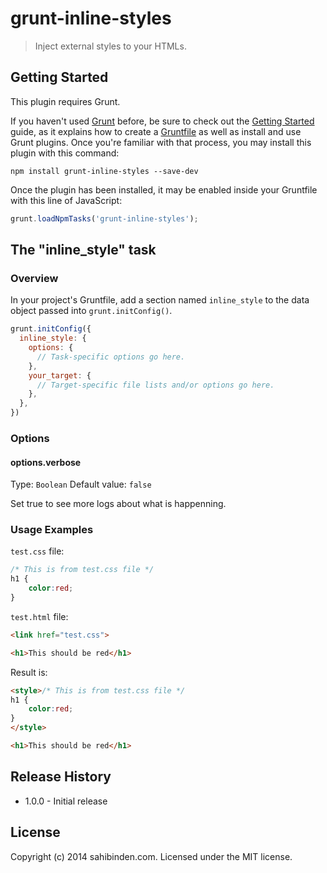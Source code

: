 # grunt-inline-styles

> Inject external styles to your HTMLs.

## Getting Started
This plugin requires Grunt.

If you haven't used [Grunt](http://gruntjs.com/) before, be sure to check out the [Getting Started](http://gruntjs.com/getting-started) guide, as it explains how to create a [Gruntfile](http://gruntjs.com/sample-gruntfile) as well as install and use Grunt plugins. Once you're familiar with that process, you may install this plugin with this command:

```shell
npm install grunt-inline-styles --save-dev
```

Once the plugin has been installed, it may be enabled inside your Gruntfile with this line of JavaScript:

```js
grunt.loadNpmTasks('grunt-inline-styles');
```

## The "inline_style" task

### Overview
In your project's Gruntfile, add a section named `inline_style` to the data object passed into `grunt.initConfig()`.

```js
grunt.initConfig({
  inline_style: {
    options: {
      // Task-specific options go here.
    },
    your_target: {
      // Target-specific file lists and/or options go here.
    },
  },
})
```

### Options

#### options.verbose
Type: `Boolean`
Default value: `false`

Set true to see more logs about what is happenning.

### Usage Examples

`test.css` file:

```css
/* This is from test.css file */
h1 {
    color:red;
}
```

`test.html` file:

```html
<link href="test.css">

<h1>This should be red</h1>
```

Result is:

```html
<style>/* This is from test.css file */
h1 {
    color:red;
}
</style>

<h1>This should be red</h1>
```

## Release History
- 1.0.0 - Initial release

## License
Copyright (c) 2014 sahibinden.com. Licensed under the MIT license.
